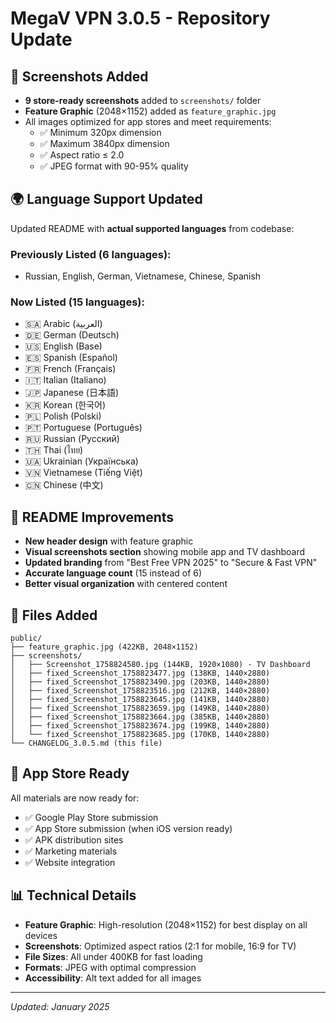 # MegaV VPN 3.0.5 - Repository Update

## 📱 Screenshots Added
- **9 store-ready screenshots** added to `screenshots/` folder
- **Feature Graphic** (2048×1152) added as `feature_graphic.jpg`
- All images optimized for app stores and meet requirements:
  - ✅ Minimum 320px dimension
  - ✅ Maximum 3840px dimension  
  - ✅ Aspect ratio ≤ 2.0
  - ✅ JPEG format with 90-95% quality

## 🌍 Language Support Updated
Updated README with **actual supported languages** from codebase:

### Previously Listed (6 languages):
- Russian, English, German, Vietnamese, Chinese, Spanish

### Now Listed (15 languages):
- 🇸🇦 Arabic (العربية)
- 🇩🇪 German (Deutsch)
- 🇺🇸 English (Base)
- 🇪🇸 Spanish (Español)
- 🇫🇷 French (Français)
- 🇮🇹 Italian (Italiano)
- 🇯🇵 Japanese (日本語)
- 🇰🇷 Korean (한국어)
- 🇵🇱 Polish (Polski)
- 🇵🇹 Portuguese (Português)
- 🇷🇺 Russian (Русский)
- 🇹🇭 Thai (ไทย)
- 🇺🇦 Ukrainian (Українська)
- 🇻🇳 Vietnamese (Tiếng Việt)
- 🇨🇳 Chinese (中文)

## 🎨 README Improvements
- **New header design** with feature graphic
- **Visual screenshots section** showing mobile app and TV dashboard
- **Updated branding** from "Best Free VPN 2025" to "Secure & Fast VPN"
- **Accurate language count** (15 instead of 6)
- **Better visual organization** with centered content

## 📁 Files Added
```
public/
├── feature_graphic.jpg (422KB, 2048×1152)
├── screenshots/
│   ├── Screenshot_1758824580.jpg (144KB, 1920×1080) - TV Dashboard
│   ├── fixed_Screenshot_1758823477.jpg (138KB, 1440×2880)
│   ├── fixed_Screenshot_1758823490.jpg (203KB, 1440×2880)
│   ├── fixed_Screenshot_1758823516.jpg (212KB, 1440×2880)
│   ├── fixed_Screenshot_1758823645.jpg (141KB, 1440×2880)
│   ├── fixed_Screenshot_1758823659.jpg (149KB, 1440×2880)
│   ├── fixed_Screenshot_1758823664.jpg (385KB, 1440×2880)
│   ├── fixed_Screenshot_1758823674.jpg (199KB, 1440×2880)
│   └── fixed_Screenshot_1758823685.jpg (170KB, 1440×2880)
└── CHANGELOG_3.0.5.md (this file)
```

## 🎯 App Store Ready
All materials are now ready for:
- ✅ Google Play Store submission
- ✅ App Store submission (when iOS version ready)
- ✅ APK distribution sites
- ✅ Marketing materials
- ✅ Website integration

## 📊 Technical Details
- **Feature Graphic**: High-resolution (2048×1152) for best display on all devices
- **Screenshots**: Optimized aspect ratios (2:1 for mobile, 16:9 for TV)
- **File Sizes**: All under 400KB for fast loading
- **Formats**: JPEG with optimal compression
- **Accessibility**: Alt text added for all images

---

*Updated: January 2025*

